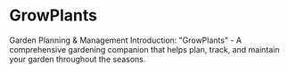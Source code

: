 # GrowPlants
Garden Planning &amp; Management Introduction: "GrowPlants" - A comprehensive gardening companion that helps plan, track, and maintain your garden throughout the seasons.
